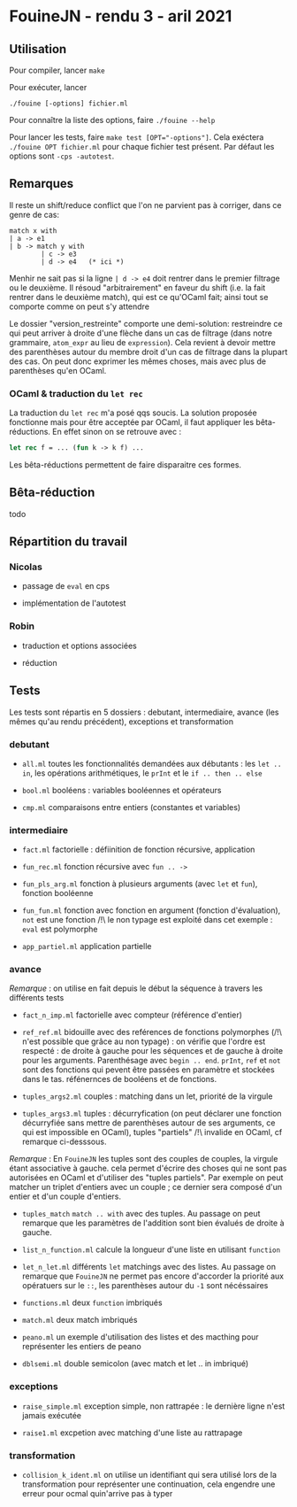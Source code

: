# FouineJN - rendu 3 - aril 2021

## Utilisation

Pour compiler, lancer
`make`

Pour exécuter, lancer

`./fouine [-options] fichier.ml`

Pour connaître la liste des options, faire `./fouine --help`

Pour lancer les tests, faire `make test [OPT="-options"]`. Cela exéctera `./fouine OPT fichier.ml` pour chaque fichier test présent. Par défaut les options sont `-cps -autotest`.

## Remarques

Il reste un shift/reduce conflict que l'on ne parvient pas à corriger,
dans ce genre de cas:

```
match x with
| a -> e1
| b -> match y with
	    | c -> e3
		| d -> e4   (* ici *)
```

Menhir ne sait pas si la ligne `| d -> e4` doit rentrer dans le
premier filtrage ou le deuxième. Il résoud "arbitrairement" en faveur
du shift (i.e. la fait rentrer dans le deuxième match), qui est ce
qu'OCaml fait; ainsi tout se comporte comme on peut s'y attendre

Le dossier "version_restreinte" comporte une demi-solution:
restreindre ce qui peut arriver à droite d'une flèche dans un cas de
filtrage (dans notre grammaire, `atom_expr` au lieu de
`expression`). Cela revient à devoir mettre des parenthèses autour du
membre droit d'un cas de filtrage dans la plupart des cas. On peut donc
exprimer les mêmes choses, mais avec plus de parenthèses qu'en OCaml.


### OCaml & traduction du `let rec`

La traduction du `let rec` m'a posé qqs soucis. La solution proposée fonctionne mais pour être acceptée par OCaml, il faut appliquer les bêta-réductions. En effet sinon on se retrouve avec :

```ocaml
let rec f = ... (fun k -> k f) ...
```
Les bêta-réductions permettent de faire disparaitre ces formes.

## Bêta-réduction

todo

## Répartition du travail

### Nicolas

- passage de `eval` en cps

- implémentation de l'autotest

### Robin

- traduction et options associées

- réduction

## Tests

Les tests sont répartis en 5 dossiers : debutant, intermediaire, avance (les mêmes qu'au rendu précédent), exceptions et transformation

### debutant

- `all.ml` toutes les fonctionnalités demandées aux débutants : les `let .. in`, les opérations arithmétiques, le `prInt` et le `if .. then .. else`

- `bool.ml` booléens : variables booléennes et opérateurs

- `cmp.ml` comparaisons entre entiers (constantes et variables)

### intermediaire

- `fact.ml` factorielle : défiinition de fonction récursive, application

- `fun_rec.ml` fonction récursive avec `fun .. ->`

- `fun_pls_arg.ml` fonction à plusieurs arguments (avec `let` et `fun`), fonction booléenne

- `fun_fun.ml` fonction avec fonction en argument (fonction d'évaluation), `not` est une fonction   /!\ le non typage est exploité dans cet exemple : `eval` est polymorphe

- `app_partiel.ml` application partielle

### avance

*Remarque* : on utilise en fait depuis le début la séquence à travers les différents tests

- `fact_n_imp.ml` factorielle avec compteur (référence d'entier)

- `ref_ref.ml` bidouille avec des reférences de fonctions polymorphes (/!\ n'est possible que grâce au non typage) : on vérifie que l'ordre est respecté : de droite à  gauche pour les séquences et de gauche à droite pour les arguments. Parenthésage avec `begin .. end`. `prInt`, `ref` et `not` sont des fonctions qui pevent être passées en paramètre et stockées dans le tas. réfénernces de booléens et de fonctions.

- `tuples_args2.ml` couples : matching dans un let, priorité de la virgule

- `tuples_args3.ml` tuples : décurryfication (on peut déclarer une fonction décurryfiée sans mettre de parenthèses autour de ses arguments, ce qui est impossible en OCaml), tuples "partiels" /!\ invalide en OCaml, cf remarque ci-desssous.

*Remarque* : En `FouineJN` les tuples sont des couples de couples, la virgule étant associative à gauche. cela permet d'écrire des choses qui ne sont pas autorisées en OCaml et d'utiliser des "tuples partiels". Par exemple on peut matcher un  triplet d'entiers avec un couple ; ce dernier sera composé d'un entier et d'un couple d'entiers.

- `tuples_match` `match .. with` avec des tuples. Au passage on peut remarque que les paramètres de l'addition sont bien évalués de droite à gauche.

- `list_n_function.ml` calcule la longueur d'une liste en utilisant `function`

- `let_n_let.ml` différents `let` matchings avec des listes. Au passage on remarque que `FouineJN` ne permet pas encore d'accorder la priorité aux opératuers sur le `::`, les parenthèses autour du `-1` sont nécéssaires

- `functions.ml` deux `function` imbriqués

- `match.ml` deux match imbriqués

- `peano.ml` un exemple d'utilisation des listes et des macthing pour représenter les entiers de peano

- `dblsemi.ml` double semicolon (avec match et let .. in imbriqué)

### exceptions

- `raise_simple.ml` exception simple, non rattrapée : le dernière ligne n'est jamais exécutée

- `raise1.ml` excpetion avec matching d'une liste au rattrapage

### transformation

- `collision_k_ident.ml` on utilise un identifiant qui sera utilisé lors de la transformation pour représenter une continuation, cela engendre une erreur pour ocmal quin'arrive pas à typer
